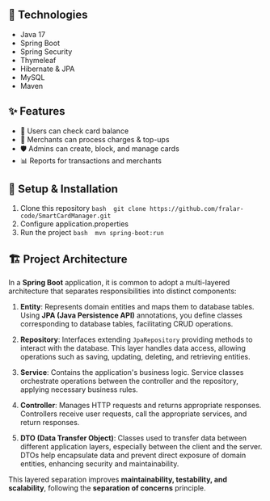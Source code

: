 ## 🔧 Technologies  
- Java 17  
- Spring Boot  
- Spring Security  
- Thymeleaf
- Hibernate & JPA  
- MySQL  
- Maven

## ✨ Features  
- 📌 Users can check card balance  
- 🛒 Merchants can process charges & top-ups  
- 🛡️ Admins can create, block, and manage cards  
- 📊 Reports for transactions and merchants

## 🚀 Setup & Installation  
1. Clone this repository ```bash 
git clone https://github.com/fralar-code/SmartCardManager.git```
2. Configure application.properties
4. Run the project ```bash 
mvn spring-boot:run```

## 🏗️ Project Architecture  

In a **Spring Boot** application, it is common to adopt a multi-layered architecture that separates responsibilities into distinct components:  

1. **Entity**: Represents domain entities and maps them to database tables. Using **JPA (Java Persistence API)** annotations, you define classes corresponding to database tables, facilitating CRUD operations.  

2. **Repository**: Interfaces extending `JpaRepository` providing methods to interact with the database. This layer handles data access, allowing operations such as saving, updating, deleting, and retrieving entities.  

3. **Service**: Contains the application's business logic. Service classes orchestrate operations between the controller and the repository, applying necessary business rules.  

4. **Controller**: Manages HTTP requests and returns appropriate responses. Controllers receive user requests, call the appropriate services, and return responses.  

5. **DTO (Data Transfer Object)**: Classes used to transfer data between different application layers, especially between the client and the server. DTOs help encapsulate data and prevent direct exposure of domain entities, enhancing security and maintainability.  

This layered separation improves **maintainability, testability, and scalability**, following the **separation of concerns** principle.  
